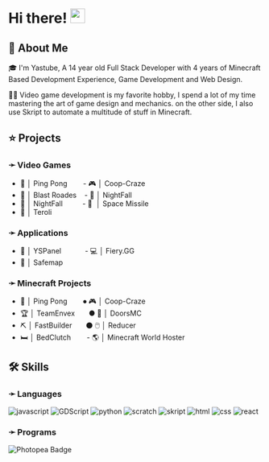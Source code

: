 # Hi there! <img src="https://media.giphy.com/media/hvRJCLFzcasrR4ia7z/giphy.gif" width="29px" height="29px">

## 🚀 About Me

🎓 I'm Yastube, A 14 year old Full Stack Developer with 4 years of Minecraft Based Development Experience, Game Development and Web Design.

👨‍💻 Video game development is my favorite hobby, I spend a lot of my time mastering the art of game design and mechanics. on the other side, I also use Skript to automate a multitude of stuff in Minecraft.


## ⭐ Projects
### ➛ __Video Games__
 - 🏓  │ Ping Pong   &nbsp; &nbsp; &nbsp; &nbsp;- 🎮  │ Coop-Craze
 - 👾  │ Blast Roades &nbsp; &nbsp;- 👾  │ NightFall
 - 👾  │ NightFall &nbsp; &nbsp; &nbsp; &nbsp; &nbsp;- 🚀 ﻿ │ Space Missile
 - 💚  │ Teroli

### ➛ __Applications__
- 📂  │ YSPanel &nbsp; &nbsp; &nbsp; &nbsp; &nbsp; &nbsp;- 💻﻿  │ Fiery.GG
- 🦺  │  Safemap

### ➛ __Minecraft Projects__
- 🏓  │ Ping Pong   &nbsp; &nbsp; &nbsp; &nbsp;⏺︎ 🎮  │ Coop-Craze
- 🏆   │ TeamEnvex &nbsp; &nbsp; &nbsp; ● 🚪   │ DoorsMC
- ⛏️   │ FastBuilder &nbsp; &nbsp; &nbsp; ⚫ 🖱️   │ Reducer
- 🛏️   │ BedClutch &nbsp; &nbsp; &nbsp; &nbsp;- 🌎   │ Minecraft World Hoster

## 🛠️ Skills

### ➛ __Languages__

![javascript](https://img.shields.io/badge/Java%20Script-20232A?style=for-the-badge&logo=javascript&logoColor=white)
![GDScript](https://img.shields.io/badge/Godot%20Engine-478CBF?logo=godotengine&logoColor=fff&style=for-the-badge)
![python](https://img.shields.io/badge/Python-3776AB?style=for-the-badge&logo=python&logoColor=white)
![scratch](https://img.shields.io/badge/Scratch-3776AB?style=for-the-badge&logo=scratch&logoColor=white)
![skript](https://img.shields.io/badge/Skript-20232A?style=for-the-badge&logo=code&logoColor=white)
![html](https://img.shields.io/badge/HTML5-E34F26?style=for-the-badge&logo=html5&logoColor=white)
![css](https://img.shields.io/badge/CSS3-1572B6?style=for-the-badge&logo=css3&logoColor=white)
![react](https://img.shields.io/badge/React-20232A?style=for-the-badge&logo=react&logoColor=61DAFB)

### ➛ __Programs__

![Photopea Badge](https://img.shields.io/badge/Photopea-18A497?logo=photopea&logoColor=fff&style=for-the-badge)




